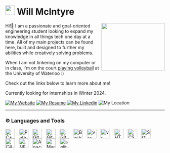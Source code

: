# <img src="https://cdn-icons-png.flaticon.com/512/6703/6703351.png" alt="volleyball" width="30px"> Will McIntyre </img>

<img align="right" width="200" height="150" src="https://i.pinimg.com/originals/8b/35/fe/8b35fef55fba1a201c9c7a11d3ec3d64.gif"/>

Hi!👋 I am a passionate and goal-oriented engineering student looking to expand my knowledge in all things tech one day at a time. All of my main projects can be found here, built and designed to further my abilities while creatively solving problems.</p>

When I am not tinkering on my computer or in class, I'm on the court <a href="https://athletics.uwaterloo.ca/sports/mens-volleyball/roster/william-mcintyre/9127"> playing volleyball</a> at the University of Waterloo :)

Check out the links below to learn more about me!

Currently looking for internships in Winter 2024.

<p align="left">
      <a href="https://will-mcintyre04.github.io/">
         <img alt="My Website" title="See my Portfolio!" src="https://custom-icon-badges.demolab.com/badge/-My Portfolio-purple?style=for-the-badge&logo=browser&logoColor=white"/></a> 
      <a href="https://will-mcintyre04.github.io/images/Will_McIntyre_Resume_Continuous.pdf">
           <img alt="My Resume" src=https://custom-icon-badges.demolab.com/badge/-Resume-darkred?style=for-the-badge&logo=download&logoColor=white"/></a>
      <a href="https://www.linkedin.com/in/will-mcintyre-b05b8b1ab/">
         <img alt="My Linkedin" title="Check out my Linkedin!" src="https://custom-icon-badges.demolab.com/badge/-Linkedin-blue?style=for-the-badge&logo=linkedin&logoColor=white"/></a>
      <img alt="My Location" src="https://custom-icon-badges.demolab.com/badge/Waterloo-CAN-darkred?style=for-the-badge&logo=location&logoColor=white"/></a> 
   </p>
   
---

### ⚙️ Languages and Tools

<img align="left" alt="C++" width="30px" style="padding-right:10px;" title=
"C++" src="https://cdn.jsdelivr.net/gh/devicons/devicon/icons/cplusplus/cplusplus-line.svg" />
<img align="left" alt="Python" width="30px" style="padding-right:10px;" title=
"Python" src="https://cdn.jsdelivr.net/gh/devicons/devicon/icons/python/python-plain.svg" />
<img align="left" alt="Git" width="30px" style="padding-right:10px;" title=
"Git" src="https://cdn.jsdelivr.net/gh/devicons/devicon/icons/git/git-original.svg" />
<img align="left" alt="GitHub" width="30px" style="padding-right:10px;" title=
"GitHUb" src="https://cdn.jsdelivr.net/gh/devicons/devicon/icons/github/github-original.svg" />
<img align="left" alt="GitLab" width="30px" style="padding-right:10px;" title=
"GitLab" src="https://cdn.jsdelivr.net/gh/devicons/devicon/icons/gitlab/gitlab-original.svg"/>
<img align="left" alt="Bash" width="30px" style="padding-right:10px;" title=
"Bash" src="https://cdn.jsdelivr.net/gh/devicons/devicon/icons/bash/bash-original.svg" />
<img align="left" alt="vsc" width="30px" style="padding-right:10px;" title=
"Visual Studio Code" src="https://cdn.jsdelivr.net/gh/devicons/devicon/icons/vscode/vscode-original.svg"/>
<img align="left" alt="vs" width="30px" style="padding-right:10px;" title=
"Visual Studio" src="https://cdn.jsdelivr.net/gh/devicons/devicon/icons/visualstudio/visualstudio-plain.svg"/>
<img align="left" alt="HTML" width="30px" style="padding-right:10px;" title=
"HTML" src="https://cdn.jsdelivr.net/gh/devicons/devicon/icons/html5/html5-plain.svg" />
<img align="left" alt="CSS" width="30px" style="padding-right:10px;" title=
"CSS" src="https://cdn.jsdelivr.net/gh/devicons/devicon/icons/css3/css3-plain.svg" />
<img align="left" alt="SQL" width="30px" style="padding-right:10px;" title=
"SQL" src="https://cdn-icons-png.flaticon.com/512/2772/2772128.png" />
<img align="left" alt="C#" width="30px" style="padding-right:10px;" title=
"C#" src="https://cdn.jsdelivr.net/gh/devicons/devicon/icons/csharp/csharp-original.svg" />
<img align="left" alt=".NET" width="30px" style="padding-right:10px;" title=
".NET 6.0" src="https://cdn.jsdelivr.net/gh/devicons/devicon/icons/dotnetcore/dotnetcore-original.svg" />
<img align="left" alt="Anaconda Navigator" width="30px" style="padding-right:10px;" title=
"Anaconda" src="https://cdn.jsdelivr.net/gh/devicons/devicon/icons/anaconda/anaconda-original.svg" />
<img align="left" alt="Markdown" width="30px" style="padding-right:10px;" title=
"Markdown" src="https://cdn.jsdelivr.net/gh/devicons/devicon/icons/markdown/markdown-original.svg" />
<img alt = "sqlite" width="30px" style="padding-right:10px;" title= "Sqlite"
src="https://cdn.jsdelivr.net/gh/devicons/devicon/icons/sqlite/sqlite-original.svg" />
<br />

<!-- ---

### 📊 Stats

<a>
<img src="https://github-readme-stats.vercel.app/api?username=will-mcintyre04&show_icons=true&theme=onedark">
</img>
</a> -->

<!---
will-mcintyre04/will-mcintyre04 is a ✨ special ✨ repository because its `README.md` (this file) appears on your GitHub profile.
You can click the Preview link to take a look at your changes.
--->
